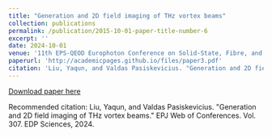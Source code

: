 ```yaml
---
title: "Generation and 2D field imaging of THz vortex beams"
collection: publications
permalink: /publication/2015-10-01-paper-title-number-6
excerpt: ''
date: 2024-10-01
venue: '11th EPS-QEOD Europhoton Conference on Solid-State, Fibre, and Waveguide Coherent Light Sources (EUROPHOTON 2024)'
paperurl: 'http://academicpages.github.io/files/paper3.pdf'
citation: 'Liu, Yaqun, and Valdas Pasiskevicius. "Generation and 2D field imaging of THz vortex beams." EPJ Web of Conferences. Vol. 307. EDP Sciences, 2024.'
---
```

[Download paper here](http://academicpages.github.io/files/paper1.pdf)

Recommended citation: Liu, Yaqun, and Valdas Pasiskevicius. "Generation and 2D field imaging of THz vortex beams." EPJ Web of Conferences. Vol. 307. EDP Sciences, 2024.
